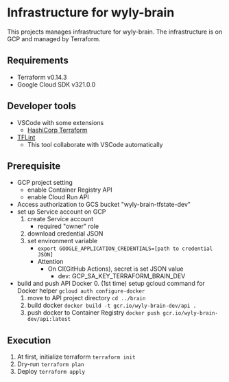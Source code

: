 # Infrastructure for wyly-brain

This projects manages infrastructure for wyly-brain.
The infrastructure is on GCP and managed by Terraform.

## Requirements

- Terraform v0.14.3
- Google Cloud SDK v321.0.0

## Developer tools

- VSCode with some extensions
  - [HashiCorp Terraform](https://marketplace.visualstudio.com/items?itemName=mauve.terraform)
- [TFLint](https://github.com/terraform-linters/tflint)
  - This tool collaborate with VSCode automatically

## Prerequisite

- GCP project setting
  - enable Container Registry API
  - enable Cloud Run API
- Access authorization to GCS bucket "wyly-brain-tfstate-dev"
- set up Service account on GCP
  1. create Service account
     - required "owner" role
  2. download credential JSON
  3. set environment variable
     - `export GOOGLE_APPLICATION_CREDENTIALS=[path to credential JSON]`
     - Attention
       - On CI(GitHub Actions), secret is set JSON value
         - dev: GCP_SA_KEY_TERRAFORM_BRAIN_DEV
- build and push API Docker
  0. (1st time) setup gcloud command for Docker helper
    `gcloud auth configure-docker`
  1. move to API project directory
    `cd ../brain`
  2. build docker
    `docker build -t gcr.io/wyly-brain-dev/api .`
  3. push docker to Container Registry
    `docker push gcr.io/wyly-brain-dev/api:latest`

## Execution

1. At first, initialize terraform
  `terraform init`
2. Dry-run
  `terraform plan`
3. Deploy
  `terraform apply`
